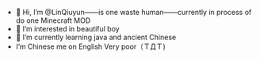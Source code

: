 - 👋 Hi, I’m @LinQiuyun——is one waste human——currently in process of do one Minecraft MOD
- 👀 I’m interested in beautiful boy
- 🌱 I’m currently learning java and ancient Chinese
- I’m Chinese me on English Very poor（ＴДＴ)
